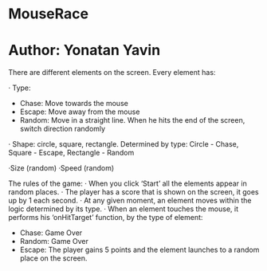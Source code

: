 # MouseRace
# Author: Yonatan Yavin

There are different elements on the screen.
Every element has:

· Type:
- Chase: Move towards the mouse
- Escape: Move away from the mouse
- Random: Move in a straight line. When he hits the end of the screen, switch direction randomly

· Shape:
  circle, square, rectangle.
  Determined by type: Circle - Chase, Square - Escape, Rectangle - Random

·Size (random)
·Speed (random)

The rules of the game:
· When you click ‘Start’ all the elements appear in random places.
· The player has a score that is shown on the screen, it goes up by 1 each second.
· At any given moment, an element moves within the logic determined by its type.
· When an element touches the mouse, it performs his ‘onHitTarget’ function, by the type of element:
- Chase: Game Over
- Random: Game Over
- Escape: The player gains 5 points and the element launches to a random place on the screen.
